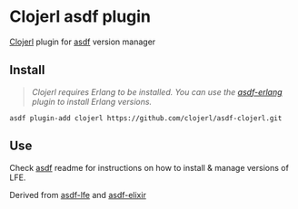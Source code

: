 # Clojerl asdf plugin

[Clojerl](https://github.com/clojerl/clojerl) plugin for [asdf](https://github.com/asdf-vm/asdf) version manager

## Install

> *Clojerl requires Erlang to be installed. You can use the [asdf-erlang](https://github.com/asdf-vm/asdf-erlang) plugin to install Erlang versions.*

```
asdf plugin-add clojerl https://github.com/clojerl/asdf-clojerl.git
```

## Use

Check [asdf](https://github.com/asdf-vm/asdf) readme for instructions on how to install & manage versions of LFE.


Derived from [asdf-lfe](https://github.com/asdf-community/asdf-lfe) and [asdf-elixir](https://github.com/asdf-vm/asdf-elixir)
